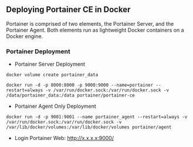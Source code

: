 ## Deploying Portainer CE in Docker
Portainer is comprised of two elements, the Portainer Server, and the Portainer Agent. Both elements run as lightweight Docker containers on a Docker engine.

### Portainer Deployment
* Portainer Server Deployment
```
docker volume create portainer_data

docker run -d -p 8000:8000 -p 9000:9000 --name=portainer --restart=always -v /var/run/docker.sock:/var/run/docker.sock -v /data/portainer_data:/data portainer/portainer-ce

```
* Portainer Agent Only Deployment
```
docker run -d -p 9001:9001 --name portainer_agent --restart=always -v /var/run/docker.sock:/var/run/docker.sock -v /var/lib/docker/volumes:/var/lib/docker/volumes portainer/agent
```

* Login Portainer Web: http://x.x.x.x:9000/
